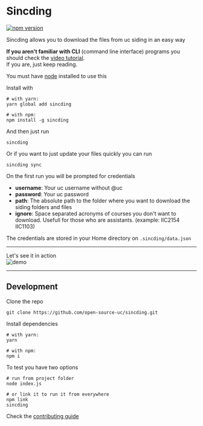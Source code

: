 # Sincding

[![npm version](https://badge.fury.io/js/sincding.svg)](https://badge.fury.io/js/sincding)

Sincding allows you to download the files from uc siding in an easy way

**If you aren't familiar with CLI** (command line interface) programs you should check the [video tutorial](https://github.com/open-source-uc/sincding/blob/assets/tutorial.mp4).  
If you are, just keep reading.

You must have [node](https://nodejs.org) installed to use this

Install with
```
# with yarn:
yarn global add sincding

# with npm:
npm install -g sincding
```

And then just run
```
sincding
```

Or if you want to just update your files quickly you can run
```
sincding sync
```

On the first run you will be prompted for credentials
- **username**: Your uc username without @uc
- **password**: Your uc password
- **path**: The absolute path to the folder where you want to download the siding folders and files
- **ignore**: Space separated acronyms of courses you don't want to download. Usefull for those who are assistants. (example: IIC2154 IIC1103)

The credentials are stored in your Home directory on `.sincding/data.json`

***

Let's see it in action  
![demo](https://github.com/open-source-uc/sincding/blob/assets/demo.gif)

***

## Development

Clone the repo
```
git clone https://github.com/open-source-uc/sincding.git
```

Install dependencies
```
# with yarn:
yarn

# with npm:
npm i
```

To test you have two options
```
# run from project folder
node index.js

# or link it to run it from everywhere
npm link
sincding
```

Check the [contributing guide](https://github.com/open-source-uc/sincding/blob/dev/CONTRIBUTING.md)
